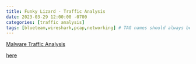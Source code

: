 ```yaml
---
title: Funky Lizard - Traffic Analysis
date: 2023-03-29 12:00:00 -0700
categories: [traffic analysis]
tags: [blueteam,wireshark,pcap,networking] # TAG names should always be lowercase
---
```


[Malware Traffic Analysis](https://www.malware-traffic-analysis.net/)

[here](https://www.malware-traffic-analysis.net/2021/08/19/index.html)